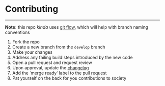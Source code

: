 # Contributing
---
**Note:** this repo *kinda* uses [git flow](https://www.atlassian.com/git/tutorials/comparing-workflows/gitflow-workflow), which will help with branch naming conventions

1. Fork the repo
2. Create a new branch from the `develop` branch
3. Make your changes
4. Address any failing build steps introduced by the new code
5. Open a pull request and request review
6. Upon approval, update the [changelog](https://github.com/laurenball/Steven/blob/master/CHANGELOG.md)
8. Add the 'merge ready' label to the pull request
9. Pat yourself on the back for you contributions to society
